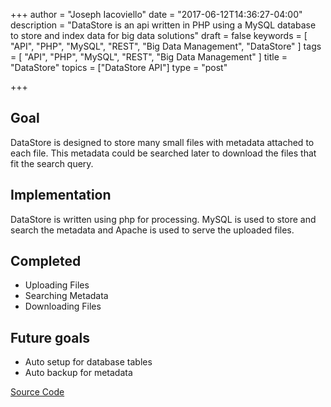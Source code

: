 +++
author = "Joseph Iacoviello"
date = "2017-06-12T14:36:27-04:00"
description = "DataStore is an api written in PHP using a MySQL database to store and index data for big data solutions"
draft = false
keywords = [ "API", "PHP", "MySQL", "REST", "Big Data Management", "DataStore" ]
tags = [ "API", "PHP", "MySQL", "REST", "Big Data Management" ]
title = "DataStore"
topics = ["DataStore API"]
type = "post"

+++

## Goal
DataStore is designed to store many small files with metadata attached to each file. This metadata could be searched later to download the files that fit the search query.


## Implementation
DataStore is written using php for processing. MySQL is used to store and search the metadata and Apache is used to serve the uploaded files.

## Completed

 - Uploading Files
 - Searching Metadata
 - Downloading Files

## Future goals

 - Auto setup for database tables
 - Auto backup for metadata


[Source Code](https://github.com/cyberpirate/DataStore)